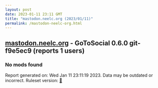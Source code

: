 ```yaml
---
layout: post
date: 2023-01-11 23:11 GMT
title: "mastodon.neelc.org (2023/01/11)"
permalink: /mastodon-neelc-org.html
---
```



## [mastodon.neelc.org](https://mastodon.neelc.org) - GoToSocial 0.6.0 git-f9e5ec9  (reports 1 users)

### No mods found

Report generated on: Wed Jan 11 23:11:19 2023. Data may be outdated or incorrect.
Ruleset version: [🧁](/version-cupcake)
